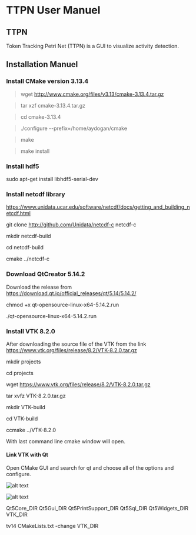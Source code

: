 # TTPN User Manuel

## TTPN
Token Tracking Petri Net (TTPN) is a GUI to visualize activity detection.

## Installation Manuel

### Install CMake version 3.13.4 

> wget http://www.cmake.org/files/v3.13/cmake-3.13.4.tar.gz

> tar xzf cmake-3.13.4.tar.gz

> cd cmake-3.13.4

> ./configure --prefix=/home/aydogan/cmake

> make

> make install

### Install hdf5

sudo apt-get install libhdf5-serial-dev

### Install netcdf library

https://www.unidata.ucar.edu/software/netcdf/docs/getting_and_building_netcdf.html

git clone http://github.com/Unidata/netcdf-c netcdf-c

mkdir netcdf-build

cd netcdf-build

cmake ../netcdf-c

### Download QtCreator 5.14.2
Download the release from https://download.qt.io/official_releases/qt/5.14/5.14.2/

chmod +x qt-opensource-linux-x64-5.14.2.run

./qt-opensource-linux-x64-5.14.2.run

### Install VTK 8.2.0

After downloading the source file of the VTK from the link https://www.vtk.org/files/release/8.2/VTK-8.2.0.tar.gz

mkdir projects

cd projects

wget https://www.vtk.org/files/release/8.2/VTK-8.2.0.tar.gz

tar xvfz VTK-8.2.0.tar.gz

mkdir VTK-build

cd VTK-build

ccmake ../VTK-8.2.0

With last command line cmake window will open.



#### Link VTK with Qt

Open CMake GUI and search for qt and choose all of the options and configure.


![alt text](https://user-images.githubusercontent.com/70952816/93706787-8d8d3680-fb32-11ea-8f6f-e36369c919f5.png)

![alt text](https://user-images.githubusercontent.com/70952816/93706800-a5fd5100-fb32-11ea-9298-f43a8b81aff0.png)


Qt5Core_DIR
Qt5Gui_DIR
Qt5PrintSupport_DIR
Qt5Sql_DIR
Qt5Widgets_DIR
VTK_DIR

tv14 CMakeLists.txt
-change VTK_DIR
